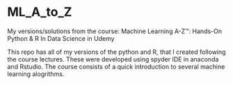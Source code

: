 # ML_A_to_Z
My versions/solutions from the course:  Machine Learning A-Z™: Hands-On Python &amp; R In Data Science in Udemy

This repo has all of my versions of the python and R, that I created following the course lectures. These were developed using spyder IDE in 
anaconda and Rstudio. The course consists of a quick introduction to several machine learning alogrithms.
